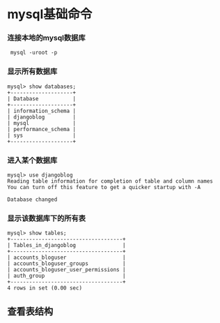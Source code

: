 # mysql基础命令



### 连接本地的mysql数据库

```
 mysql -uroot -p
```



### 显示所有数据库

```
mysql> show databases;
+--------------------+
| Database           |
+--------------------+
| information_schema |
| djangoblog         |
| mysql              |
| performance_schema |
| sys                |
+--------------------+
```



### 进入某个数据库

```
mysql> use djangoblog
Reading table information for completion of table and column names
You can turn off this feature to get a quicker startup with -A

Database changed
```



### 显示该数据库下的所有表

```
mysql> show tables;
+------------------------------------+
| Tables_in_djangoblog               |
+------------------------------------+
| accounts_bloguser                  |
| accounts_bloguser_groups           |
| accounts_bloguser_user_permissions |
| auth_group                         |
+------------------------------------+
4 rows in set (0.00 sec)
```



## 查看表结构

```

```

